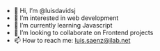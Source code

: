 - 👋 Hi, I’m @luisdavidsj
- 👀 I’m interested in web development
- 🌱 I’m currently learning Javascript
- 💞️ I’m looking to collaborate on Frontend projects
- 📫 How to reach me: luis.saenz@ilab.net

<!---
luisdavidsj/luisdavidsj is a ✨ special ✨ repository because its `README.md` (this file) appears on your GitHub profile.
You can click the Preview link to take a look at your changes.
--->
